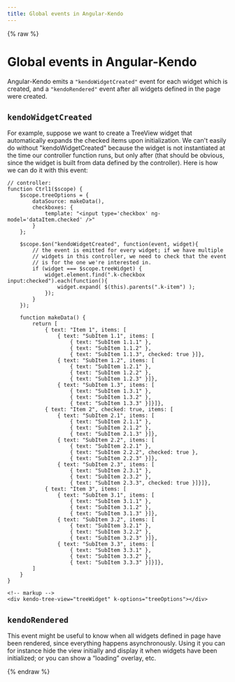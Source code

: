 ```yaml
---
title: Global events in Angular-Kendo
---
```


{% raw %}

# Global events in Angular-Kendo

Angular-Kendo emits a `"kendoWidgetCreated"` event for each widget which is created, and a `"kendoRendered"` event after all widgets defined in the page were created.

## `kendoWidgetCreated`

For example, suppose we want to create a TreeView widget that automatically expands the checked items upon initialization. We can't easily do without "kendoWidgetCreated" because the widget is not instantiated at the time our controller function runs, but only after (that should be obvious, since the widget is built from data defined by the controller). Here is how we can do it with this event:

    // controller:
    function Ctrl1($scope) {
        $scope.treeOptions = {
            dataSource: makeData(),
            checkboxes: {
                template: "<input type='checkbox' ng-model='dataItem.checked' />"
            }
        };

        $scope.$on("kendoWidgetCreated", function(event, widget){
            // the event is emitted for every widget; if we have multiple
            // widgets in this controller, we need to check that the event
            // is for the one we're interested in.
            if (widget === $scope.treeWidget) {
                widget.element.find(".k-checkbox input:checked").each(function(){
                    widget.expand( $(this).parents(".k-item") );
                });
            }
        });

        function makeData() {
            return [
                { text: "Item 1", items: [
                    { text: "SubItem 1.1", items: [
                        { text: "SubItem 1.1.1" },
                        { text: "SubItem 1.1.2" },
                        { text: "SubItem 1.1.3", checked: true }]},
                    { text: "SubItem 1.2", items: [
                        { text: "SubItem 1.2.1" },
                        { text: "SubItem 1.2.2" },
                        { text: "SubItem 1.2.3" }]},
                    { text: "SubItem 1.3", items: [
                        { text: "SubItem 1.3.1" },
                        { text: "SubItem 1.3.2" },
                        { text: "SubItem 1.3.3" }]}]},
                { text: "Item 2", checked: true, items: [
                    { text: "SubItem 2.1", items: [
                        { text: "SubItem 2.1.1" },
                        { text: "SubItem 2.1.2" },
                        { text: "SubItem 2.1.3" }]},
                    { text: "SubItem 2.2", items: [
                        { text: "SubItem 2.2.1" },
                        { text: "SubItem 2.2.2", checked: true },
                        { text: "SubItem 2.2.3" }]},
                    { text: "SubItem 2.3", items: [
                        { text: "SubItem 2.3.1" },
                        { text: "SubItem 2.3.2" },
                        { text: "SubItem 2.3.3", checked: true }]}]},
                { text: "Item 3", items: [
                    { text: "SubItem 3.1", items: [
                        { text: "SubItem 3.1.1" },
                        { text: "SubItem 3.1.2" },
                        { text: "SubItem 3.1.3" }]},
                    { text: "SubItem 3.2", items: [
                        { text: "SubItem 3.2.1" },
                        { text: "SubItem 3.2.2" },
                        { text: "SubItem 3.2.3" }]},
                    { text: "SubItem 3.3", items: [
                        { text: "SubItem 3.3.1" },
                        { text: "SubItem 3.3.2" },
                        { text: "SubItem 3.3.3" }]}]},
            ]
        }
    }

    <!-- markup -->
    <div kendo-tree-view="treeWidget" k-options="treeOptions"></div>

## `kendoRendered`

This event might be useful to know when all widgets defined in page have been rendered, since everything happens asynchronously. Using it you can for instance hide the view initially and display it when widgets have been initialized; or you can show a “loading” overlay, etc.

{% endraw %}
